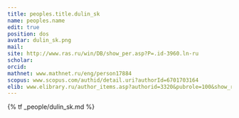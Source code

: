 ```yaml
---
title: peoples.title.dulin_sk
name: peoples.name
edit: true
position: dos
avatar: dulin_sk.png
mail: 
site: http://www.ras.ru/win/DB/show_per.asp?P=.id-3960.ln-ru
scholar: 
orcid:
mathnet: www.mathnet.ru/eng/person17884
scopus: www.scopus.com/authid/detail.uri?authorId=6701703164
elib: www.elibrary.ru/author_items.asp?authorid=3320&pubrole=100&show_refs=1&show_option=0
---
```


{% tf _people/dulin_sk.md %}

